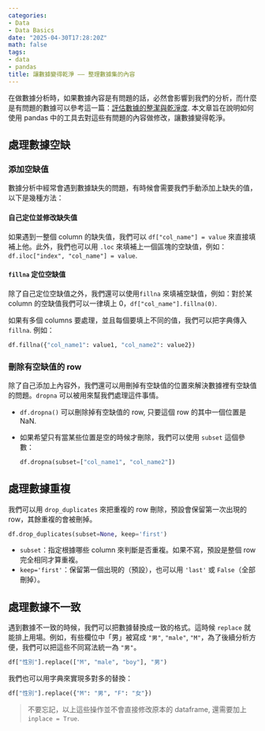 ```yaml
---
categories:
- Data
- Data Basics
date: "2025-04-30T17:28:20Z"
math: false
tags:
- data
- pandas
title: 讓數據變得乾淨 —— 整理數據集的內容
---
```


在做數據分析時，如果數據內容是有問題的話，必然會影響到我們的分析，而什麼是有問題的數據可以參考這一篇：[評估數據的整潔與乾淨度](../2025-04-29-data-tidy-clean-eval/). 本文章旨在說明如何使用 pandas 中的工具去對這些有問題的內容做修改，讓數據變得乾淨。



## 處理數據空缺

### 添加空缺值

數據分析中經常會遇到數據缺失的問題，有時候會需要我們手動添加上缺失的值，以下是幾種方法：

#### 自己定位並修改缺失值

如果遇到一整個 column 的缺失值，我們可以 `df["col_name"] = value` 來直接填補上他。此外，我們也可以用 `.loc` 來填補上一個區塊的空缺值，例如：`df.iloc["index", "col_name"] = value`.



#### `fillna` 定位空缺值

除了自己定位空缺值之外，我們還可以使用`fillna` 來填補空缺值，例如：對於某 column 的空缺值我們可以一律填上 0，`df["col_name"].fillna(0)`.

如果有多個 columns 要處理，並且每個要填上不同的值，我們可以把字典傳入 `fillna`. 例如：

```python
df.fillna({"col_name1": value1, "col_name2": value2})
```



### 刪除有空缺值的 row

除了自己添加上內容外，我們還可以用刪掉有空缺值的位置來解決數據裡有空缺值的問題。`dropna` 可以被用來幫我們處理這件事情。

- `df.dropna()` 可以刪除掉有空缺值的 row, 只要這個 row 的其中一個位置是 NaN.

- 如果希望只有當某些位置是空的時候才刪除，我們可以使用 `subset` 這個參數：

  ```python
  df.dropna(subset=["col_name1", "col_name2"])
  ```



## 處理數據重複

我們可以用 `drop_duplicates` 來把重複的 row 刪除，預設會保留第一次出現的 row，其餘重複的會被刪掉。

```python
df.drop_duplicates(subset=None, keep='first')
```

- `subset`：指定根據哪些 column 來判斷是否重複。如果不寫，預設是整個 row 完全相同才算重複。
- `keep='first'`：保留第一個出現的（預設），也可以用 `'last'` 或 `False`（全部刪掉）。



## 處理數據不一致

遇到數據不一致的時候，我們可以把數據替換成一致的格式。這時候 `replace` 就能排上用場。例如，有些欄位中「男」被寫成 `"男"`, `"male"`, `"M"`，為了後續分析方便，我們可以把這些不同寫法統一為 `"男"`。

```python
df["性別"].replace(["M", "male", "boy"], "男")

```

我們也可以用字典來實現多對多的替換：

```python
df["性別"].replace({"M": "男", "F": "女"})
```



> 不要忘記，以上這些操作並不會直接修改原本的 dataframe, 還需要加上 `inplace = True`.

